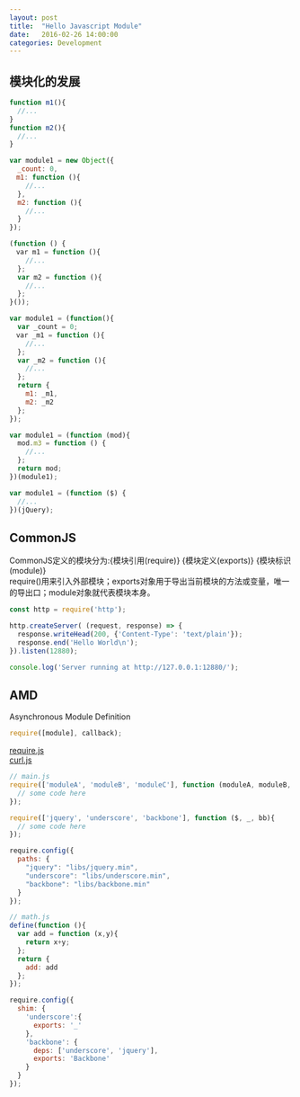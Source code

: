 ```yaml
---
layout: post
title:  "Hello Javascript Module"
date:   2016-02-26 14:00:00
categories: Development
---
```


## 模块化的发展
````js
function m1(){
  //...
}
function m2(){
  //...
}
````
````js
var module1 = new Object({
  _count: 0,
　m1: function (){
    //...
  },
  m2: function (){
    //...
  }
});
````
````js
(function () {
　var m1 = function (){
    //...
  };
  var m2 = function (){
    //...
  };
}());
````
````js
var module1 = (function(){
  var _count = 0;
　var _m1 = function (){
    //...
  };
  var _m2 = function (){
    //...
  };
  return {
    m1: _m1,
    m2: _m2
  };
});
````
````js
var module1 = (function (mod){
  mod.m3 = function () {
    //...
  };
  return mod;
})(module1);
````
````js
var module1 = (function ($) {
  //...
})(jQuery);
````

## CommonJS
CommonJS定义的模块分为:{模块引用(require)} {模块定义(exports)} {模块标识(module)}  
require()用来引入外部模块；exports对象用于导出当前模块的方法或变量，唯一的导出口；module对象就代表模块本身。  

````js
const http = require('http');

http.createServer( (request, response) => {
  response.writeHead(200, {'Content-Type': 'text/plain'});
  response.end('Hello World\n');
}).listen(12880);

console.log('Server running at http://127.0.0.1:12880/');
````

## AMD
Asynchronous Module Definition  

````js
require([module], callback);
````
[require.js](http://requirejs.org/)  
[curl.js](https://github.com/cujojs/curl)  

````js
// main.js
require(['moduleA', 'moduleB', 'moduleC'], function (moduleA, moduleB, moduleC){
  // some code here
});
````
````js
require(['jquery', 'underscore', 'backbone'], function ($, _, bb){
  // some code here
});
````
````js
require.config({
  paths: {
    "jquery": "libs/jquery.min",
    "underscore": "libs/underscore.min",
    "backbone": "libs/backbone.min"
  }
});
````
````js
// math.js
define(function (){
  var add = function (x,y){
    return x+y;
  };
  return {
    add: add
  };
});
````
````js
require.config({
  shim: {
    'underscore':{
      exports: '_'
    },
    'backbone': {
      deps: ['underscore', 'jquery'],
      exports: 'Backbone'
    }
  }
});
````